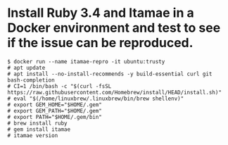 # Install Ruby 3.4 and Itamae in a Docker environment and test to see if the issue can be reproduced.

```console
$ docker run --name itamae-repro -it ubuntu:trusty
# apt update
# apt install --no-install-recommends -y build-essential curl git bash-completion
# CI=1 /bin/bash -c "$(curl -fsSL https://raw.githubusercontent.com/Homebrew/install/HEAD/install.sh)"
# eval "$(/home/linuxbrew/.linuxbrew/bin/brew shellenv)"
# export GEM_HOME="$HOME/.gem"
# export GEM_PATH="$HOME/.gem"
# export PATH="$HOME/.gem/bin"
# brew install ruby
# gem install itamae
# itamae version
```
